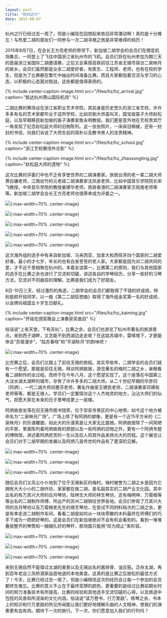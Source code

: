 ```yaml
---
layout: post
title: "杭州之行"
date: 2015-08-07
---
```

杭州之行已经过去一周了，但是小编现在回想起来依旧非常激动啊！真的是十分难忘！与热爱二胡的朋友们一同参与一次二胡寻根之旅是非常难得的经历！

2015年8月7日，在会长王方亮老师的带领下，新加坡二胡学会的会员们在樟宜机场集合，一同登上了飞往中国浙江省杭州市的飞机。会员们将在杭州参加为期三天的首届浙江省国际二胡邀请赛，之后又会乘搭高铁前往江苏省无锡市探访二泉映月的故乡。会员们虽然都是业余二胡爱好者，有医生、工程师、老师，也有在校的学生，但是为了比赛都在繁忙中抽出时间准备比赛。而且大家都抱着交流与学习的心态，以积极的心态面对挑战，这些都是值得表扬的。

{% include center-caption-image.html src="/files/hz/hz_arrival.jpg" caption="抵达杭州萧山国际机场" %}

二胡比赛的赛场设在浙江省职业艺术学院，其前身是历史悠久的浙江省艺校，许许多多有名的艺术家都毕业于这所学校，比如京剧大师盖叫天，国宝级笛子大师赵松庭，以及早期移民新加坡的笛子演奏家詹永明教授。我们更是意外地在艺校贵宾厅一角发现了纪念赵松庭大师的旧物陈列。这一张张照片，一床床旧棉被，还有一封封的书信，向我们诉说了大师生前的简朴以及教书育人的宝贵精神。

{% include center-caption-image.html src="/files/hz/hz_school.jpg" caption="浙江艺校赛场外合影" %}

{% include center-caption-image.html src="/files/hz/hz_zhaosongting.jpg" caption="赵松庭大师的遗物" %}

这次比赛的评委们中也不乏有享誉世界的二胡演奏家。旅居台湾的老一辈二胡大师萧白镛老师，江南丝竹的元老级二胡演奏家沈凤泉老师，比如中国音乐学院院长宋飞教授，中央音乐学院的教授姜建华老师，旅居香港的二胡演奏家王晓南老师等等。新加坡二胡学会会长王方亮老师也很荣幸成为评委之一。

![](/files/hz/hz_together1.jpg){:max-width=70% .center-image}

![](/files/hz/hz_together2.jpg){:max-width=70% .center-image}

![](/files/hz/hz_together3.jpg){:max-width=70% .center-image}

![](/files/hz/hz_together4.jpg){:max-width=70% .center-image}

![](/files/hz/hz_together5.jpg){:max-width=70% .center-image}

这次海外组的选手中有来自新加坡、马来西亚、加拿大和西班牙四个国家的二胡爱好者。最小的才七岁，年长的也有白发苍苍的老人家。大家都是因为对二胡共同的爱，才不远千里相聚在杭州的。本着友谊第一，比赛第二的原则，我们与其他国家的选手在比赛之余也进行了交流和切磋，讲述各自的学琴经历，分享一些好的习琴方法，交流对不同曲目的理解。比赛是我们成为了好朋友。

8日-10日三天，经过激烈的角逐，二胡学会的会员们都取得了不错的好成绩。特别是颜开铭同学，以一曲《第二二胡狂想曲》取得了海外组金奖第一名的好成绩，以金牌向祖国五十岁生日献礼。

{% include center-caption-image.html src="/files/hz/hz_kaiming.jpg" caption="开铭在颁奖晚会上演奏获奖曲目" %}

俗话说“上有天堂，下有苏杭”。比赛之余，会员们也游览了杭州市著名的旅游景点。来到西子湖畔，又怎能不到西湖边走走呢？在这姑苏城中，雷峰塔下，才更能体会“苏堤漫步”，“姑苏春晓”和“平湖秋月”的韵味吧！

![](/files/hz/hz_xihu.jpg){:max-width=70% .center-image}

比完赛之后，会员们又踏上了前往无锡的旅程。其实早些年，二胡学会的会员们就有一个愿望，那就是前往无锡，拜访阿炳故居，游览著名的梅村二胡之乡，亲眼看看二胡制作的全过程。而终于在今年八月，这个愿望实现了。这个座落在中国第三大淡水湖太湖畔的城市，孕育了许许多多的二胡大师。从二十世纪早期的华彦钧（阿炳），一代二胡大师闵惠芬老师，著名作曲家王建民老师，二胡演奏家邓建栋老师等等，都是无锡人。学员们一定要探访这个人杰地灵的地方，沾沾大师们的仙气，祝愿大家在未来的日子里琴技更上一层楼。

阿炳故居坐落在旧无锡市图书馆旁，位于崇安寺景区的中心地带。如今这个地方被命名为“二泉映月广场”。广场上除了有阿炳的塑像，更是有一个近15平方米的《二泉映月》的乐谱雕塑。如此大的乐谱真是让大家无比震撼。阿炳故居除了一间简陋的平房，里面陈列着阿炳故居的原貌以及一些阿炳的旧物之外，更有一个阿炳专题的博物馆，讲述着阿炳悲苦的一生以及后人将其作品发扬光大的历程。这个展览让会员们对于二胡早期的发展以及阿炳几首传世的作品有了更深的见解。

![](/files/hz/hz_abin.jpg){:max-width=70% .center-image}

![](/files/hz/hz_abin-1.jpg){:max-width=70% .center-image}

![](/files/hz/hz_abin-2.jpg){:max-width=70% .center-image}

随后会员们又风尘仆仆地到了位于无锡新区的梅村。梅村被誉为二胡之乡是因为它拥有大大小小的二胡作坊，家家都在做二胡，是名副其实的二胡产业文化园。其中出名的有万其兴大师的古月琴坊，陆林生大师的林生琴坊，还有梅明坤、万菊根等等出名的二胡制作师傅，所出产的苏州二胡销往世界各地。会员们参观了万其兴大师的古月琴坊以及万菊根老先生的锡艺琴坊，在尝试不同材料档次的二胡之余，更是有幸走进二胡制作车间，看看二胡是如何从一块块零散的木料最终在师傅们的巧手下成为一把把好琴的。这是会员们在新加坡绝对不会有机会看到的。看到一堆堆叠放整齐的琴筒和一捆捆扎好的琴杆，那场面只能用“叹为观止”来形容。

![](/files/hz/hz_erhu.jpg){:max-width=70% .center-image}

![](/files/hz/hz_erhu1.jpg){:max-width=70% .center-image}

![](/files/hz/hz_erhu2.jpg){:max-width=70% .center-image}

来到无锡自然不能错过太湖的美景以及无锡出名的酱排骨、油豆筋。泛舟太湖，再到百年老店三凤桥酒家品尝地道的本地美食。这真的是比赛之后放松的最佳方式了！今天，比赛已经过去一周了。但是小编相信这次的经历会让每一个参加的会员都终生难忘。比赛的意义不止在于最终奖牌的颜色，更重要的是经过比赛前期长时间的努力准备技术有所提高，比赛的经验和其他选手交流切磋的心得，以及旅途中包揽的风景和所浸染的文化内涵。俗话说“读万卷书，行万里路”。练琴之余，书本上的知识和行万里路的所见所闻能让我们更好地理解乐曲的人文精神，使我们的演奏更有血有肉。期待下一次的旅行。下一次，你们愿意加入我们的行列吗？
